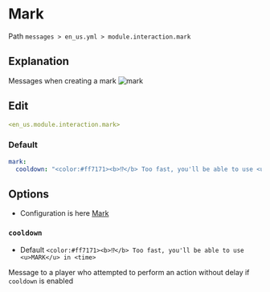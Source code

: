 # Mark
Path `messages > en_us.yml > module.interaction.mark`

## Explanation
Messages when creating a mark
![mark](/mark.gif)

## Edit
```yaml
<en_us.module.interaction.mark>
```

### Default
```yaml
mark:
  cooldown: "<color:#ff7171><b>⁉</b> Too fast, you'll be able to use <u>MARK</u> in <time>"
```

## Options

- Configuration is here [Mark](/en/config/module/interaction/mark/)

### `cooldown`
- Default `<color:#ff7171><b>⁉</b> Too fast, you'll be able to use <u>MARK</u> in <time>`

Message to a player who attempted to perform an action without delay if `cooldown` is enabled

